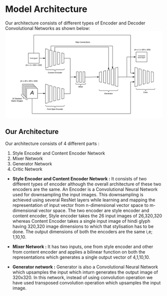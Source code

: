 Model Architecture
==================

Our architecture consists of different types of Encoder and Decoder Convolutional Networks as shown below:
![Image](https://raw.githubusercontent.com/AI4Bharat/Fonts-for-Indian-Scripts/main/docs/Images/arch.png)

Our Architecture
--------------------
Our architecture consists of 4 different parts :
1. Style Encoder and Content Encoder Network
2. Mixer Network
3. Generator Network
4. Critic Network

* **Style Encoder and Content Encoder Network :** It consists of two different types of encoder although the overall architecture of these two encoders are the same. An Encoder is a Convolutional Neural Network used for downsampling the input images. This downsampling is achieved using several ResNet layers while learning and mapping  the representation of input vector from n-dimensional vector space to m-dimensional vector space. The two encoder are style encoder and content encoder, Style encoder takes the 26 input images of 26,320,320 whereas Content Encoder takes a single input image of hindi glyph having 320,320 image dimensions to which that stylisation has to be done. The output dimensions of both the encoders are the same i,e; 1,10,10.

* **Mixer Network :** It has two inputs, one from style encoder and other from content encoder and applies a bilinear function on both the representations which generates a single output vector of 4,1,10,10.

* **Generator network :** Generator is also a Convolutional Neural Network which upsamples the input which inturn generates the output image of 320x320. In this network, instead of using convolution operation we have used transposed convolution operation which upsamples the input image.
